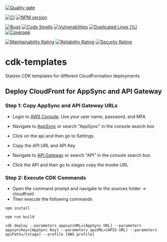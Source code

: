 [![Quality gate](https://sonarcloud.io/api/project_badges/quality_gate?branch=test-pr&project=staizen-kevin-roma_cdk-templates)](https://sonarcloud.io/dashboard?id=staizen-kevin-roma_cdk-templates&branch=test-pr)

[![CI](https://github.com/markdown-it/markdown-it/workflows/CI/badge.svg)](https://github.com/staizen-kevin-roma/cdk-templates/actions)
[![NPM version](https://img.shields.io/badge/npm-v15.14.0-blue)](https://github.com/staizen-kevin-roma/cdk-templates)

[![Bugs](https://sonarcloud.io/api/project_badges/measure?branch=test-pr&project=staizen-kevin-roma_cdk-templates&metric=bugs)](https://sonarcloud.io/dashboard?id=staizen-kevin-roma_cdk-templates&branch=test-pr)
[![Code Smells](https://sonarcloud.io/api/project_badges/measure?branch=test-pr&project=staizen-kevin-roma_cdk-templates&metric=code_smells)](https://sonarcloud.io/dashboard?id=staizen-kevin-roma_cdk-templates&branch=test-pr)
[![Vulnerabilities](https://sonarcloud.io/api/project_badges/measure?branch=test-pr&project=staizen-kevin-roma_cdk-templates&metric=vulnerabilities)](https://sonarcloud.io/dashboard?id=staizen-kevin-roma_cdk-templates&branch=test-pr)
[![Duplicated Lines (%)](https://sonarcloud.io/api/project_badges/measure?branch=test-pr&project=staizen-kevin-roma_cdk-templates&metric=duplicated_lines_density)](https://sonarcloud.io/dashboard?id=staizen-kevin-roma_cdk-templates&branch=test-pr)
[![Coverage](https://sonarcloud.io/api/project_badges/measure?branch=test-pr&project=staizen-kevin-roma_cdk-templates&metric=coverage)](https://sonarcloud.io/dashboard?id=staizen-kevin-roma_cdk-templates&branch=test-pr)

[![Maintainability Rating](https://sonarcloud.io/api/project_badges/measure?branch=test-pr&project=staizen-kevin-roma_cdk-templates&metric=sqale_rating)](https://sonarcloud.io/dashboard?id=staizen-kevin-roma_cdk-templates&branch=test-pr)
[![Reliability Rating](https://sonarcloud.io/api/project_badges/measure?branch=test-pr&project=staizen-kevin-roma_cdk-templates&metric=reliability_rating)](https://sonarcloud.io/dashboard?id=staizen-kevin-roma_cdk-templates&branch=test-pr)
[![Security Rating](https://sonarcloud.io/api/project_badges/measure?branch=test-pr&project=staizen-kevin-roma_cdk-templates&metric=security_rating)](https://sonarcloud.io/dashboard?id=staizen-kevin-roma_cdk-templates&branch=test-pr)

# cdk-templates
Staizen CDK templates for different CloudFormation deployments


## Deploy CloudFront for AppSync and API Gateway
### Step 1: Copy AppSync and API Gateway URLs
* Login to [AWS Console](https://console.aws.amazon.com). Use your user name, password, and MFA
* Navigate to [AppSync](https://ap-southeast-1.console.aws.amazon.com/appsync/home?region=ap-southeast-1#/apis) or search "AppSync" in the console search box
* Click on the api and then go to Settings.
* Copy the API URL and API Key

* Navigate to [API Gateway](https://ap-southeast-1.console.aws.amazon.com/apigateway/main/apis?region=ap-southeast-1#) or search "API" in the console search box.
* Click the API and then go to stages copy the invoke URL

### Step 2: Execute CDK Commands
* Open the command prompt and navigate to the sources folder → cloudfront
* Then execute the following commands

`npm install`

`npm run build`

`cdk deploy --parameters appsyncURL=[AppSync URL] --parameters appsyncKey=[AppSync Key] --parameters apiURL=[APIG URL] --parameters apiPath=/[stage] --profile [AWS profile]`
